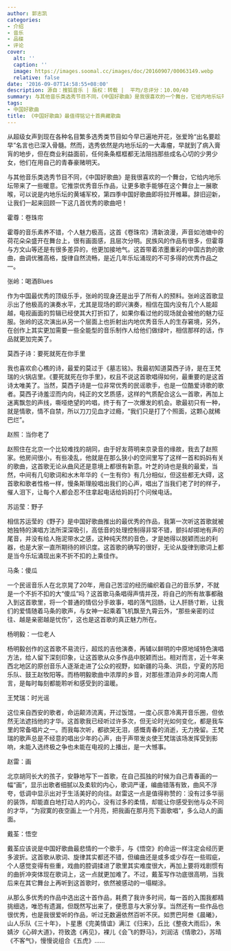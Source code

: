 ```yaml
---
author: 郭志凯
categories:
- 介绍
- 音乐
- 品碟
- 评论
cover:
  alt: ''
  caption: ''
  image: https://images.soomal.cc/images/doc/20160907/00063149.webp
  relative: false
date: '2016-09-07T14:58:55+08:00'
description: 源自：搜狐音乐 | 版权：转载 |  平均/总评分：10.00/40
summary: 与其他音乐类选秀节目不同，《中国好歌曲》是我很喜欢的一个舞台，它给内地乐坛带来了一些暖意。它推崇优秀音乐作品，让更多歌手能够在这个舞台上一展歌喉，可以说是内地乐坛的黄埔军校，第四季中国好歌曲即将拉开帷幕。辞旧迎新，让我们一起来回顾一下这几首优秀的歌曲吧！
tags:
- 中国好歌曲
title: 《中国好歌曲》最值得铭记十首典藏歌曲
---
```


从超级女声到现在各种名目繁多选秀类节目如今早已遍地开花，张爱玲“出名要趁早”名言也已深入骨髓。然而，选秀依然是内地乐坛的一大毒瘤，早就到了病入膏肓的地步，但在商业利益面前，任何条条框框都无法阻挡那些成名心切的少男少女，他们在用自己的青春豪赌明天。

与其他音乐类选秀节目不同，《中国好歌曲》是我很喜欢的一个舞台，它给内地乐坛带来了一些暖意。它推崇优秀音乐作品，让更多歌手能够在这个舞台上一展歌喉，可以说是内地乐坛的黄埔军校，第四季中国好歌曲即将拉开帷幕。辞旧迎新，让我们一起来回顾一下这几首优秀的歌曲吧！

霍尊：卷珠帘



霍尊的音乐素养不错，个人魅力极高，这首《卷珠帘》清新浪漫，声音如池塘中的荷花朵朵盛开在舞台上，很有画面感，且层次分明。民族风的作品有很多，但霍尊与方文山等还是有很多差异的，他更加接地气。这首带着浓墨重彩的中国古韵的歌曲，曲调优雅高格，旋律自然流畅，是近几年乐坛涌现的不可多得的优秀作品之一。

张岭：喝酒Blues

作为中国最优秀的顶级乐手，张岭的现身还是出乎了所有人的预料。张岭这首歌显示出了他极高的演奏水平，尤其是现场的即兴演奏，相信在国内没有几个人能超越，电视画面的剪辑已经使其大打折扣了，如果你看过他的现场就会被他的魅力征服。张岭的这次演出从另一个层面上也折射出内地优秀音乐人的生存窘境，另外，在创作上其实更加需要一些全能型的音乐制作人给他们做绿叶，相信那样的话，作品就更加完美了。

莫西子诗：要死就死在你手里



我也喜欢俞心樵的诗，最爱的莫过于《墓志铭》。我最初知道莫西子诗，是在王梵瑞的火锅店里。《要死就死在你手里》，权且不说这首歌唱得如何，最重要的是这首诗太唯美了。当然，莫西子诗是一位非常优秀的民谣歌手，也是一位酷爱诗歌的歌者。莫西子诗羞涩而内向，纯正的文艺质感，这样的气质配合这么一首歌，再加上迷离飘忽的声线，嘶哑绝望的吟唱，终于有了一次爆发的机会。歌最初只有一种，就是情歌，情不自禁，所以刀刀见血才过瘾，“我们只是打了个照面，这颗心就稀巴烂”。

赵照：当你老了



赵照住在北京一个比较难找的胡同，由于好友蒋明来京录音的缘故，我去了赵照家。他房间很小，有些凌乱，他就是在那么狭小的空间里写了这样一首和妈妈有关的歌曲，这首歌无论从曲风还是意境上都很有新意。叶芝的诗也是我的最爱，当然，中间有几句歌词和水木年华的《一生有你》有几分相似，但这些都无大碍，这首歌和歌者性格一样，慢条斯理般唱出我们的心声，唱出了当我们老了时的样子，催人泪下，让每个人都会忍不住拿起电话给妈妈打个问候电话。

苏运莹：野子



相信苏运莹的《野子》是中国好歌曲推出的最优秀的作品，我第一次听这首歌就被她独特的演唱方法所深深吸引，高低音的处理控制得非常不错，颤抖却掷地有声的尾音，并没有给人拖泥带水之感，这种纯天然的音色，才是她得以脱颖而出的利器，也是大家一直所期待的辨识度。这首歌的确写的很好，无论从旋律到歌词上都是当今乐坛涌现出来不折不扣的上乘佳作。

马条：傻瓜



一个民谣音乐人在北京晃了20年，用自己苦涩的经历编织着自己的音乐梦，不就是一个不折不扣的大“傻瓜”吗？这首歌马条唱得声情并茂，将自己的所有故事都融入到这首歌里，将一个普通的情侣分手故事，唱的荡气回肠，让人肝肠寸断，让我们的爱情随着马条的歌声，与女神一起乘着飞机飘至九霄云外，“那些亲密的过往、越是亲密越是忧伤”，这也是这首歌的真正魅力所在。

杨明毅：一位老人

杨明毅创作的这首歌不易流行，超炫的吉他演奏，再辅以鲜明的中原地域特色演唱方法，给人留下深刻印象，让这首歌从众多作品中脱颖而出。相对而言，近十年来西北地区的原创音乐人逐渐走进了公众的视野，如新疆的马条、洪启，宁夏的苏阳乐队、鼓王赵牧阳等。而杨明毅歌曲中浓厚的乡音，对那些漂泊异乡的河南人而言，是每时每刻都能聆听和感受到的温暖。

王梵瑞：时光谣



这位来自西安的歌者，命运颠沛流离，开过饭馆，一度心灰意冷离开音乐圈，但依然无法遮挡他的才华。这首歌我已经听过许多次，但无论时光如何变化，都是我车里的常备唱片之一。而我每次听，都欲哭无泪，感慨青春的消逝，无力挽留。王梵瑞的歌声总是不经意的唱出少年的心声，由于声带发炎使王梵瑞该场发挥受到影响，未能入选终极之争也未能在电视的上播出，是一大憾事。

赵雷：画



北京胡同长大的孩子，安静地写下一首歌，在自己孤独的时候为自己青春画的一幅“画”，显示出歌者细腻以及柔软的内心，歌词严谨，编曲错落有致，曲风不浮夸，低调中显示出对于生活美好的向往。赵雷这一点是值得称赞的：没有过多华丽的装饰，却能直白地打动人的内心，没有过多的柔情，却能让你感受到他与众不同的才华，“为寂寞的夜空画上一个月亮，把我画在那月亮下面歌唱”，多么动人的画面。

戴荃：悟空



戴荃应该说是中国好歌曲最悲情的一个歌手，与《悟空》的命运一样注定会经历更多波折。这首歌从歌词、旋律其实都还不错，但编曲还是或多或少存在一些瑕疵，个人感觉变得有些重，戏曲的腔调揉进了歌里其实难度很大，再加上要将戏剧惯有的曲折冲突体现在歌词上，这一点就更加难了。不过，戴荃写作功底很高明，当我后来在其它舞台上再听到这首歌时，依然被感动的一塌糊涂。

从那么多优秀的作品中选出这十首作品，耗费了我许多时间，每一首的入围我都精挑细选，唯恐有遗漏，但既然写出来了，便愿意与大家分享。当然还有一些作品也很优秀，也是我很爱听的作品，听过无数遍依然百听不厌。如贾巴阿叁《晨曦》，山人乐队《三十年》，卜星惠《完美情谊》满江《归来》，丘比《整夜大雨后》，朱婧汐《心碎大道》，符致逸《再见》，裸儿《会飞的野马》，刘润洁《情歌2》，苏晴《不客气》，慢慢说组合《五虎》……